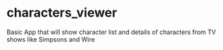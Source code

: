 # characters_viewer
Basic App that will show character list and details of characters from TV shows like Simpsons and Wire
